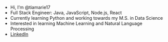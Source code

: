 - Hi, I’m @tiamarie17
- Full Stack Engineer: Java, JavaScript, Node.js, React
- Currently learning Python and working towards my M.S. in Data Science
- Interested in learning Machine Learning and Natural Language Processing
- [LinkedIn](https://linkedin.com/in/tiatheisen)




<!---
tiamarie17/tiamarie17 is a ✨ special ✨ repository because its `README.md` (this file) appears on your GitHub profile.
You can click the Preview link to take a look at your changes.
--->
